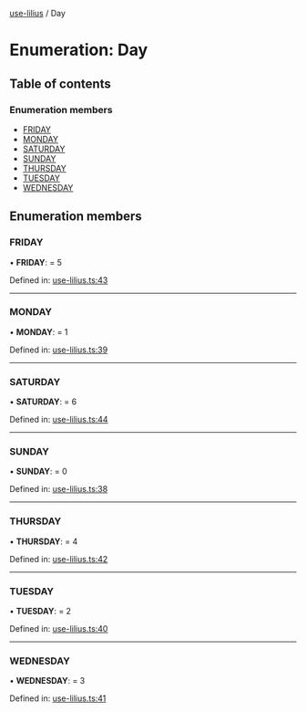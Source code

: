 [use-lilius](../README.md) / Day

# Enumeration: Day

## Table of contents

### Enumeration members

- [FRIDAY](day.md#friday)
- [MONDAY](day.md#monday)
- [SATURDAY](day.md#saturday)
- [SUNDAY](day.md#sunday)
- [THURSDAY](day.md#thursday)
- [TUESDAY](day.md#tuesday)
- [WEDNESDAY](day.md#wednesday)

## Enumeration members

### FRIDAY

• **FRIDAY**: = 5

Defined in: [use-lilius.ts:43](https://github.com/dannytatom/use-lilius/blob/8e16338/src/use-lilius.ts#L43)

___

### MONDAY

• **MONDAY**: = 1

Defined in: [use-lilius.ts:39](https://github.com/dannytatom/use-lilius/blob/8e16338/src/use-lilius.ts#L39)

___

### SATURDAY

• **SATURDAY**: = 6

Defined in: [use-lilius.ts:44](https://github.com/dannytatom/use-lilius/blob/8e16338/src/use-lilius.ts#L44)

___

### SUNDAY

• **SUNDAY**: = 0

Defined in: [use-lilius.ts:38](https://github.com/dannytatom/use-lilius/blob/8e16338/src/use-lilius.ts#L38)

___

### THURSDAY

• **THURSDAY**: = 4

Defined in: [use-lilius.ts:42](https://github.com/dannytatom/use-lilius/blob/8e16338/src/use-lilius.ts#L42)

___

### TUESDAY

• **TUESDAY**: = 2

Defined in: [use-lilius.ts:40](https://github.com/dannytatom/use-lilius/blob/8e16338/src/use-lilius.ts#L40)

___

### WEDNESDAY

• **WEDNESDAY**: = 3

Defined in: [use-lilius.ts:41](https://github.com/dannytatom/use-lilius/blob/8e16338/src/use-lilius.ts#L41)
